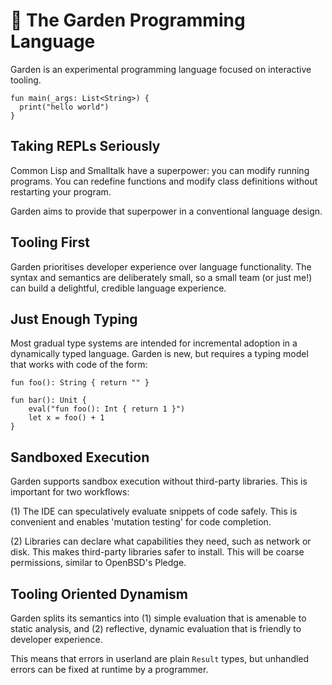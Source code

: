 # 🌻 The Garden Programming Language

Garden is an experimental programming language focused on interactive
tooling.

```
fun main(_args: List<String>) {
  print("hello world")
}
```

## Taking REPLs Seriously

Common Lisp and Smalltalk have a superpower: you can modify running
programs. You can redefine functions and modify class definitions
without restarting your program.

Garden aims to provide that superpower in a conventional language
design.

## Tooling First

Garden prioritises developer experience over language
functionality. The syntax and semantics are deliberately small, so a
small team (or just me!) can build a delightful, credible language
experience.

## Just Enough Typing

Most gradual type systems are intended for incremental adoption in a
dynamically typed language. Garden is new, but requires a typing model that
works with code of the form:

```garden nocheck
fun foo(): String { return "" }

fun bar(): Unit {
    eval("fun foo(): Int { return 1 }")
    let x = foo() + 1
}
```

## Sandboxed Execution

Garden supports sandbox execution without third-party libraries. This
is important for two workflows:

(1) The IDE can speculatively evaluate snippets of code safely. This
is convenient and enables 'mutation testing' for code completion.

(2) Libraries can declare what capabilities they need, such as network
or disk. This makes third-party libraries safer to install. This will
be coarse permissions, similar to OpenBSD's Pledge.

## Tooling Oriented Dynamism

Garden splits its semantics into (1) simple evaluation that is
amenable to static analysis, and (2) reflective, dynamic evaluation
that is friendly to developer experience.

This means that errors in userland are plain `Result` types, but
unhandled errors can be fixed at runtime by a programmer.
